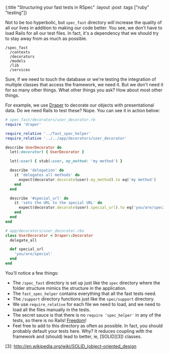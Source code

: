 {:title "Structuring your fast tests in RSpec"
:layout :post
:tags ["ruby" "testing"]}

Not to be too hyperbolic, but `spec_fast` directory *will* increase the quality of all our lives
in addition to making our code better. You see, we don't have to load Rails for all our test
files. In fact, it's a dependency that we should try to stay away from as much as possible.

```
/spec_fast
  /contexts
  /decorators
  /models
  /lib
  /services
```

Sure, if we need to touch the database or we're testing the integration of multiple classes that
access the framework, we need it. But we don't need it for so many other things. What other things
you ask? How about most other things.

For example, we use [Draper][1] to decorate our objects with presentational data. Do we need Rails
to test these? Nope. You can see it in action below:

```ruby
# spec_fast/decorators/user_decorator.rb
require 'draper'

require_relative '../fast_spec_helper'
require_relative '../../app/decorators/user_decorator'

describe UserDecorator do
  let(:decorator) { UserDecorator }

  let(:user) { stub(:user, my_method: 'my method') }

  describe 'delegation' do
    it 'delegates all methods' do
      expect(decorator.decorate(user).my_method).to eq('my method')
    end
  end

  describe '#special_url' do
    it 'sets the URL to the special URL' do
      expect(decorator.decorate(user).special_url).to eq('you/are/special')
    end
  end
end

# app/decorators/user_decorator.rbo
class UserDecorator < Draper::Decorator
  delegate_all

  def special_url
    'you/are/special'
  end
end
```

You'll notice a few things:

* The `/spec_fast` directory is set up just like the `spec` directory where the folder structure
  mimics the structure in the application.
* The `fast_spec_helper` contains everything that all the fast tests need.
* The `/support` directory functions just like the `spec/support` directory.
* We use `require_relative` for each file we need to load, and we need to load all the files
  manually in the tests.
* The secret sauce is that there is no `require 'spec_helper'` in any of the tests, so there is no
  Rails! [Freedom][2]!
* Feel free to add to this directory as often as possible. In fact, you should probably default
  your tests here. Why? It reduces coupling with the framework and (should) lead to better, ie,
  [SOLID][3]) classes.

[1]: https://github.com/drapergem/draper
[2]: http://gal.darkervision.com/wp-content/uploads/2008/11/calvin-naked-resize.jpg
[3]: http://en.wikipedia.org/wiki/SOLID_(object-oriented_design
